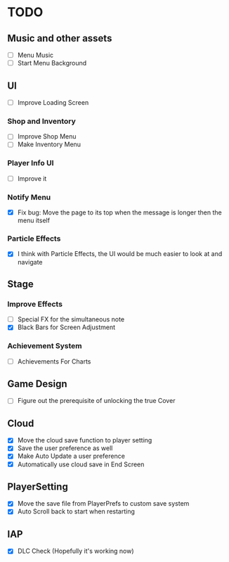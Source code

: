 # TODO
## Music and other assets
- [ ] Menu Music
- [ ] Start Menu Background

## UI
- [ ] Improve Loading Screen
### Shop and Inventory
- [ ] Improve Shop Menu
- [ ] Make Inventory Menu
### Player Info UI
- [ ] Improve it
### Notify Menu
- [X] Fix bug: Move the page to its top when the message is longer then the menu itself
### Particle Effects
- [X] I think with Particle Effects, the UI would be much easier to look at and navigate

## Stage
### Improve Effects
- [ ] Special FX for the simultaneous note
- [X] Black Bars for Screen Adjustment
### Achievement System
- [ ] Achievements For Charts

## Game Design
- [ ] Figure out the prerequisite of unlocking the true Cover
## Cloud
- [X] Move the cloud save function to player setting
- [X] Save the user preference as well
- [X] Make Auto Update a user preference
- [X] Automatically use cloud save in End Screen

## PlayerSetting
- [X] Move the save file from PlayerPrefs to custom save system
- [X] Auto Scroll back to start when restarting

## IAP
- [X] DLC Check (Hopefully it's working now)
